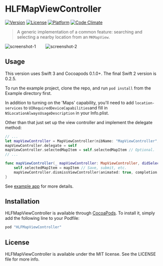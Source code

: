 # HLFMapViewController

[![Version](https://img.shields.io/cocoapods/v/HLFMapViewController.svg?style=flat)](http://cocoapods.org/pods/HLFMapViewController)
[![License](https://img.shields.io/cocoapods/l/HLFMapViewController.svg?style=flat)](http://cocoapods.org/pods/HLFMapViewController)
[![Platform](https://img.shields.io/cocoapods/p/HLFMapViewController.svg?style=flat)](http://cocoapods.org/pods/HLFMapViewController)
[![Code Climate](https://codeclimate.com/github/hlfcoding/HLFMapViewController/badges/gpa.svg)](https://codeclimate.com/github/hlfcoding/HLFMapViewController)

> A generic implementation of a common feature: searching and selecting a nearby location from an `MKMapView`.

![screenshot-1](https://pengxwang.s3.amazonaws.com/files/hlf-map-view-controller-1-2.png) &emsp;&emsp;![screenshot-2](https://pengxwang.s3.amazonaws.com/files/hlf-map-view-controller-2-2.png)

## Usage

This version uses Swift 3 and Cocoapods 0.1.0+. The final Swift 2 version is 0.2.5.

To run the example project, clone the repo, and run `pod install` from the Example directory first.

In addition to turning on the 'Maps' capability, you'll need to add `location-services` to `UIRequiredDeviceCapabilities`and fill in `NSLocationAlwaysUsageDescription` in your Info.plist.

Other than that just set up the view controller and implement the delegate method:

```swift
// ...
let mapViewController = MapViewController(nibName: "MapViewController", bundle: MapViewController.bundle)
mapViewController.delegate = self
mapViewController.selectedMapItem = self.selectedMapItem // Optional.
// ...

func mapViewController(_ mapViewController: MapViewController, didSelectMapItem mapItem: MKMapItem) {
    self.selectedMapItem = mapItem // Save, submit, etc.
    mapViewController.dismissViewController(animated: true, completion: nil)
}
```

See [example app](//github.com/hlfcoding/HLFMapViewController/blob/master/Example/HLFMapViewController/ViewController.swift) for more details.

## Installation

HLFMapViewController is available through [CocoaPods](http://cocoapods.org). To install
it, simply add the following line to your Podfile:

```ruby
pod "HLFMapViewController"
```

## License

HLFMapViewController is available under the MIT license. See the LICENSE file for more info.
